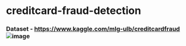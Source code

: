 # creditcard-fraud-detection

### Dataset - https://www.kaggle.com/mlg-ulb/creditcardfraud ![image](https://user-images.githubusercontent.com/57897472/115551412-a62c1d80-a2c8-11eb-98c9-28824800dcef.png)
